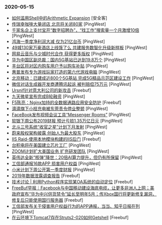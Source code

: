 ### 2020-05-15

* [如何滥用Shell中的Arithmetic Expansion]() [安全客]
* [传瑞幸咖啡大量闭店 北京将关闭80家](https://www.pingwest.com/w/210473) [PingWest]
* [千家名企上支付宝开“数字招聘办”，“找工作”搜索量一个月激增10倍](https://www.pingwest.com/w/210469) [PingWest]
* [鸿海一季度净利润大减 仅为21亿台币](https://www.pingwest.com/w/210466) [PingWest]
* [49城130家万豪酒店上线饿了么 共建服务数智化升级新样板](https://www.pingwest.com/w/210465) [PingWest]
* [网易云音乐与少城时代合作 获得更多版权](https://www.pingwest.com/w/210464) [PingWest]
* [华为中国区副总裁：国内5G基站已达到19.8万个](https://www.pingwest.com/w/210461) [PingWest]
* [丰台区将对区内购车用户予以购车补贴](https://www.pingwest.com/w/210460) [PingWest]
* [惠普发布专为游戏玩家打造的第六代游戏电脑](https://www.pingwest.com/w/210459) [PingWest]
* [北京移动：已建成近800个5G基站 完成5G精品示范区建设工作](https://www.pingwest.com/w/210458) [PingWest]
* [微信对话生成器开发商遭腾讯起诉 被判赔偿75万元](https://www.pingwest.com/w/210457) [PingWest]
* [Ursnif针对意大利公司的新攻击](https://www.freebuf.com/articles/others-articles/234275.html) [Freebuf]
* [九天微星宣布完成B轮融资](https://www.pingwest.com/w/210456) [PingWest]
* [F5陈亮：Nginx加持的全数据通路应用安全防护](https://www.freebuf.com/articles/people/236870.html) [Freebuf]
* [滴滴旗下小桔充电被东莞责令停业整顿](https://www.pingwest.com/w/210454) [PingWest]
* [FaceBook发布视频会议工具“Messenger Rooms”](https://www.pingwest.com/w/210450) [PingWest]
* [软银下周公布2019财报 预计亏损1.35万亿日元](https://www.pingwest.com/w/210448) [PingWest]
* [北斗三号系统“收官之星”计划下月发射](https://www.pingwest.com/w/210446) [PingWest]
* [蔚来股权架构披露 创始人为最大股东](https://www.pingwest.com/w/210445) [PingWest]
* [IIS Raid-使用本地模块构建的IIS后门](https://www.freebuf.com/sectool/231973.html) [Freebuf]
* [台积电将在美国建立芯片工厂](https://www.pingwest.com/w/210441) [PingWest]
* [ZOOM计划扩大美国业务 扩充研发团队](https://www.pingwest.com/w/210440) [PingWest]
* [英伟达全新“核弹”降世：20倍AI算力提升，但仍有所保留](https://www.pingwest.com/a/209989) [PingWest]
* [工信部通报16款APP 损害用户权益](https://www.pingwest.com/w/210438) [PingWest]
* [小米计划下周公开第一季度财报](https://www.pingwest.com/w/210437) [PingWest]
* [2019年数据泄露调查报告](https://www.freebuf.com/articles/network/234133.html) [Freebuf]
* [技术讨论 | 利用Python程序实现某OA系统的自动定位](https://www.freebuf.com/sectool/231250.html) [Freebuf]
* [FreeBuf早报｜Facebook与中国移动建设海底电缆，让更多非洲人上网；美政府宣布“华为中兴供货禁令”延长至明年5月；传Xbox国行将更新修复漏洞，修复后只能使用国行服务器](https://www.freebuf.com/news/236829.html) [Freebuf]
* [工信部发布关于侵害用户权益行为的APP通报，当当、知乎日报在列](https://www.pingwest.com/w/210435) [PingWest]
* [在云环境下Tomcat7存在Struts2-020如何Getshell](https://www.freebuf.com/vuls/234346.html) [Freebuf]
